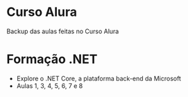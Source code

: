 # Curso Alura
Backup das aulas feitas no Curso Alura

# Formação .NET
- Explore o .NET Core, a plataforma back-end da Microsoft
- Aulas 1, 3, 4, 5, 6, 7 e 8
